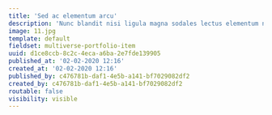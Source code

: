 ```yaml
---
title: 'Sed ac elementum arcu'
description: 'Nunc blandit nisi ligula magna sodales lectus elementum non. Integer id venenatis velit.'
image: 11.jpg
template: default
fieldset: multiverse-portfolio-item
uuid: d1ce8ccb-8c2c-4eca-a6ba-2e7fde139905
published_at: '02-02-2020 12:16'
created_at: '02-02-2020 12:16'
published_by: c476781b-daf1-4e5b-a141-bf7029082df2
created_by: c476781b-daf1-4e5b-a141-bf7029082df2
routable: false
visibility: visible
---
```

